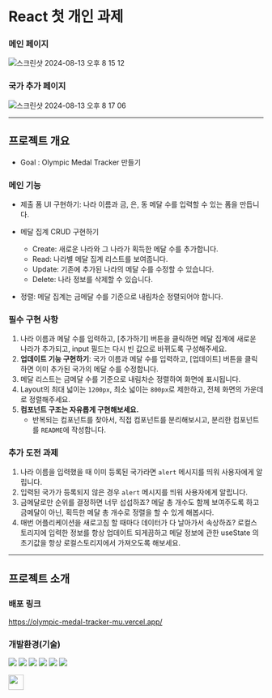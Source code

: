 # React 첫 개인 과제

### 메인 페이지

![스크린샷 2024-08-13 오후 8 15 12](https://github.com/user-attachments/assets/8e8c91f3-b60b-4fd0-85c1-ef4b5cf809b4)

### 국가 추가 페이지

![스크린샷 2024-08-13 오후 8 17 06](https://github.com/user-attachments/assets/9427fdaa-6134-40da-8ff8-dc79c9e3a417)

---

## 프로젝트 개요

- Goal : Olympic Medal Tracker 만들기

### 메인 기능

- 제출 폼 UI 구현하기: 나라 이름과 금, 은, 동 메달 수를 입력할 수 있는 폼을 만듭니다.
- 메달 집계 CRUD 구현하기

  - Create: 새로운 나라와 그 나라가 획득한 메달 수를 추가합니다.
  - Read: 나라별 메달 집계 리스트를 보여줍니다.
  - Update: 기존에 추가된 나라의 메달 수를 수정할 수 있습니다.
  - Delete: 나라 정보를 삭제할 수 있습니다.

- 정렬: 메달 집계는 금메달 수를 기준으로 내림차순 정렬되어야 합니다.

### 필수 구현 사항

1. 나라 이름과 메달 수를 입력하고, [추가하기] 버튼을 클릭하면 메달 집계에 새로운 나라가 추가되고, input 필드는 다시 빈 값으로 바뀌도록 구성해주세요.
2. **업데이트 기능 구현하기**: 국가 이름과 메달 수를 입력하고, [업데이트] 버튼을 클릭하면 이미 추가된 국가의 메달 수를 수정합니다.
3. 메달 리스트는 금메달 수를 기준으로 내림차순 정렬하여 화면에 표시됩니다.
4. Layout의 최대 넓이는 `1200px`, 최소 넓이는 `800px`로 제한하고, 전체 화면의 가운데로 정렬해주세요.
5. **컴포넌트 구조는 자유롭게 구현해보세요.**
   - 반복되는 컴포넌트를 찾아서, 직접 컴포넌트를 분리해보시고, 분리한 컴포넌트를 `README`에 작성합니다.

### 추가 도전 과제

1. 나라 이름을 입력했을 때 이미 등록된 국가라면 `alert` 메시지를 띄워 사용자에게 알립니다.
2. 입력된 국가가 등록되지 않은 경우 `alert` 메시지를 띄워 사용자에게 알립니다.
3. 금메달로만 순위를 결정하면 너무 섭섭하죠? 메달 총 개수도 함께 보여주도록 하고 금메달이 아닌, 획득한 메달 총 개수로 정렬을 할 수 있게 해봅시다.
4. 매번 어플리케이션을 새로고침 할 때마다 데이터가 다 날아가서 속상하죠? 로컬스토리지에 입력한 정보를 항상 업데이트 되게끔하고 메달 정보에 관한 useState 의 초기값을 항상 로컬스토리지에서 가져오도록 해보세요.

---

## 프로젝트 소개

### 배포 링크

<https://olympic-medal-tracker-mu.vercel.app/>

### 개발환경(기술)

<img src="https://img.shields.io/badge/html5-E34F26?style=for-the-badge&logo=html5&logoColor=white"> <img src="https://img.shields.io/badge/css3-1572B6?style=for-the-badge&logo=css3&logoColor=white"> <img src="https://img.shields.io/badge/javascript-F7DF1E?style=for-the-badge&logo=javascript&logoColor=white"> <img src="https://img.shields.io/badge/git-F05032?style=for-the-badge&logo=git&logoColor=white"> <img src="https://img.shields.io/badge/github-181717?style=for-the-badge&logo=github&logoColor=white"> <img src="https://img.shields.io/badge/React-61DAFB?style=for-the-badge&logo=React&logoColor=white">

<img src="https://camo.githubusercontent.com/9e30e8175154be99e32777c31d5854a0bab39e1caf6e3fa1ef6495d27366fc6f/68747470733a2f2f63646e2e69636f6e2d69636f6e732e636f6d2f69636f6e73322f323130372f504e472f3531322f66696c655f747970655f7673636f64655f69636f6e5f3133303038342e706e67" width="30" height="30">
